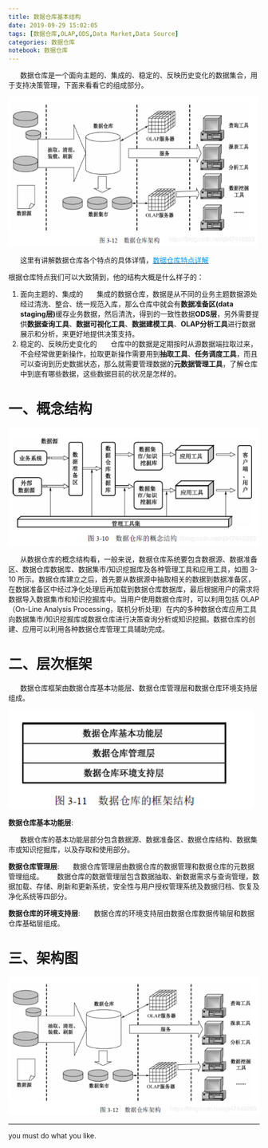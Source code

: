 ```yaml
---
title: 数据仓库基本结构
date: 2019-09-29 15:02:05
tags: [数据仓库,OLAP,ODS,Data Market,Data Source]
categories: 数据仓库
notebook: 数据仓库
---
```


&nbsp;&nbsp;&nbsp;&nbsp;&nbsp;&nbsp;数据仓库是一个面向主题的、集成的、稳定的、反映历史变化的数据集合，用于支持决策管理，下面来看看它的组成部分。

<img src="数据仓库基本结构/detail_model.png" width="500" height="300"/>

<!-- more -->

&nbsp;&nbsp;&nbsp;&nbsp;&nbsp;&nbsp;这里有讲解数据仓库各个特点的具体详情，<a>[<font color=#0099ff>数据仓库特点详解</font>](http://wetech.top/2019/09/17/%E6%95%B0%E6%8D%AE%E5%BA%93%E3%80%81%E6%95%B0%E6%8D%AE%E4%BB%93%E5%BA%93%E3%80%81%E6%95%B0%E6%8D%AE%E9%9B%86%E5%B8%82%E7%9A%84%E5%8C%BA%E5%88%AB%E4%B8%8E%E8%81%94%E7%B3%BB/)</a>

根据仓库特点我们可以大致猜到，他的结构大概是什么样子的：

1. 面向主题的、集成的
&nbsp;&nbsp;&nbsp;&nbsp;&nbsp;&nbsp;集成的数据仓库，数据是从不同的业务主题数据源处经过清洗、整合、统一规范入库，那么仓库中就会有<b>数据准备区(data staging层)</b>缓存业务数据，然后清洗，得到的一致性数据<b>ODS层</b>，另外需要提供<b>数据查询工具</b>、<b>数据可视化工具</b>、<b>数据建模工具</b>、<b>OLAP分析工具</b>进行数据展示和分析，来更好地提供决策支持。
2. 稳定的、反映历史变化的
&nbsp;&nbsp;&nbsp;&nbsp;&nbsp;&nbsp;仓库中的数据是定期按时从源数据端拉取过来，不会经常做更新操作，拉取更新操作需要用到<b>抽取工具</b>、<b>任务调度工具</b>，而且可以查询到历史数据状态，那么就需要管理数据的<b>元数据管理工具</b>，了解仓库中到底有哪些数据，这些数据目前的状况是怎样的。

# 一、概念结构

![simple_model](数据仓库基本结构/simple_model.png)

&nbsp;&nbsp;&nbsp;&nbsp;&nbsp;&nbsp;从数据仓库的概念结构看，一般来说，数据仓库系统要包含数据源、数据准备区、数据仓库数据库、数据集市/知识挖掘库及各种管理工具和应用工具，如图 3-10 所示。数据仓库建立之后，首先要从数据源中抽取相关的数据到数据准备区，在数据准备区中经过净化处理后再加载到数据仓库数据库，最后根据用户的需求将数据导入数据集市和知识挖掘库中。当用户使用数据仓库时，可以利用包括 OLAP（On-Line Analysis Processing，联机分析处理）在内的多种数据仓库应用工具向数据集市/知识挖掘库或数据仓库进行决策查询分析或知识挖掘。数据仓库的创建、应用可以利用各种数据仓库管理工具辅助完成。

# 二、层次框架

&nbsp;&nbsp;&nbsp;&nbsp;&nbsp;&nbsp;数据仓库框架由数据仓库基本功能层、数据仓库管理层和数据仓库环境支持层组成。

![level](数据仓库基本结构/level.png)

<b>数据仓库基本功能层</b>:

&nbsp;&nbsp;&nbsp;&nbsp;&nbsp;&nbsp;数据仓库的基本功能层部分包含数据源、数据准备区、数据仓库结构、数据集市或知识挖掘库，以及存取和使用部分。

<b>数据仓库管理层</b>:
&nbsp;&nbsp;&nbsp;&nbsp;&nbsp;&nbsp;数据仓库管理层由数据仓库的数据管理和数据仓库的元数据管理组成。
&nbsp;&nbsp;&nbsp;&nbsp;&nbsp;&nbsp;数据仓库的数据管理层包含数据抽取、新数据需求与查询管理，数据加载、存储、刷新和更新系统，安全性与用户授权管理系统及数据归档、恢复及净化系统等四部分。

<b>数据仓库的环境支持层</b>:
&nbsp;&nbsp;&nbsp;&nbsp;&nbsp;&nbsp;数据仓库的环境支持层由数据仓库数据传输层和数据仓库基础层组成。

# 三、架构图

![detail_model](数据仓库基本结构/detail_model.png)


- - -
you must do what you like.